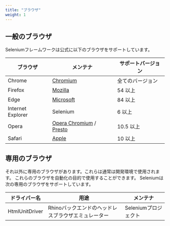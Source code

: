 ```yaml
---
title: "ブラウザ"
weight: 1
---
```



## 一般のブラウザ

Seleniumフレームワークは公式に以下のブラウザをサポートしています。

| ブラウザ | メンテナ | サポートバージョン |
| -------- | ---------- | ------------------ |
| Chrome | [Chromium](//sites.google.com/chromium.org/driver/) | 全てのバージョン |
| Firefox | [Mozilla](//github.com/mozilla/geckodriver/) | 54 以上 |
| Edge | [Microsoft](https://developer.microsoft.com/en-us/microsoft-edge/tools/webdriver/) | 84 以上 |
| Internet Explorer | Selenium | 6 以上 |
| Opera | [Opera Chromium](//github.com/operasoftware/operachromiumdriver/) / [Presto](//github.com/operasoftware/operaprestodriver) | 10.5 以上 |
| Safari | [Apple](//webkit.org/blog/6900/webdriver-support-in-safari-10/) | 10 以上 |

## 専用のブラウザ

それ以外に専用のブラウザがあります。これらは通常は開発環境で使用されます。
これらのブラウザを自動化の目的で使用することができます。
Seleniumは次の専用のブラウザをサポートしています。

| ドライバー名 | 用途 | メンテナ |
| -------- | ---------- | ------------------ |
| HtmlUnitDriver | Rhinoバックエンドのヘッドレスブラウザエミュレーター | Seleniumプロジェクト |
